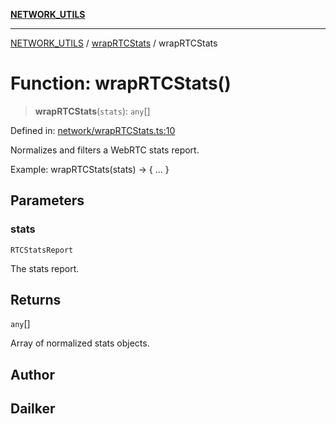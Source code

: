 [**NETWORK_UTILS**](../../README.md)

***

[NETWORK_UTILS](../../README.md) / [wrapRTCStats](../README.md) / wrapRTCStats

# Function: wrapRTCStats()

> **wrapRTCStats**(`stats`): `any`[]

Defined in: [network/wrapRTCStats.ts:10](https://github.com/dailker/everyutil/blob/26e2bb73429918cf0d08899e9efd90b82a42c92e/src/network/wrapRTCStats.ts#L10)

Normalizes and filters a WebRTC stats report.

Example: wrapRTCStats(stats) → { ... }

## Parameters

### stats

`RTCStatsReport`

The stats report.

## Returns

`any`[]

Array of normalized stats objects.

## Author

## Dailker
